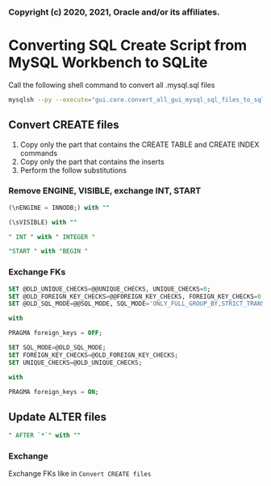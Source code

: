 ### Copyright (c) 2020, 2021, Oracle and/or its affiliates.

# Converting SQL Create Script from MySQL Workbench to SQLite

Call the following shell command to convert all .mysql.sql files

```bash
mysqlsh --py --execute="gui.core.convert_all_gui_mysql_sql_files_to_sqlite()"
```

## Convert CREATE files

1. Copy only the part that contains the CREATE TABLE and CREATE INDEX commands
2. Copy only the part that contains the inserts
3. Perform the follow substitutions

### Remove ENGINE, VISIBLE, exchange INT, START

```sql
(\nENGINE = INNODB;) with ""
```

```sql
(\sVISIBLE) with ""
```

```sql
" INT " with " INTEGER "
```

```sql
"START " with "BEGIN "
```

### Exchange FKs

```sql
SET @OLD_UNIQUE_CHECKS=@@UNIQUE_CHECKS, UNIQUE_CHECKS=0;
SET @OLD_FOREIGN_KEY_CHECKS=@@FOREIGN_KEY_CHECKS, FOREIGN_KEY_CHECKS=0;
SET @OLD_SQL_MODE=@@SQL_MODE, SQL_MODE='ONLY_FULL_GROUP_BY,STRICT_TRANS_TABLES,NO_ZERO_IN_DATE,NO_ZERO_DATE,ERROR_FOR_DIVISION_BY_ZERO,NO_ENGINE_SUBSTITUTION';

with

PRAGMA foreign_keys = OFF;
```

```sql
SET SQL_MODE=@OLD_SQL_MODE;
SET FOREIGN_KEY_CHECKS=@OLD_FOREIGN_KEY_CHECKS;
SET UNIQUE_CHECKS=@OLD_UNIQUE_CHECKS;

with

PRAGMA foreign_keys = ON;
```

## Update ALTER files

```sql
" AFTER `*`" with ""
```

### Exchange

Exchange FKs like in `Convert CREATE files`
